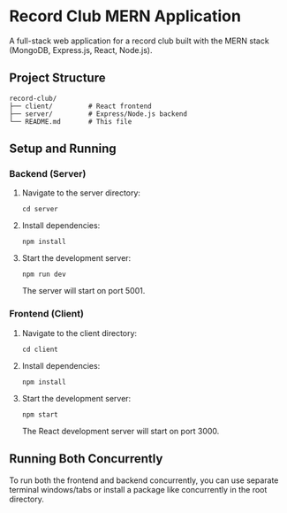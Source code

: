 # Record Club MERN Application

A full-stack web application for a record club built with the MERN stack (MongoDB, Express.js, React, Node.js).

## Project Structure

```
record-club/
├── client/         # React frontend
├── server/         # Express/Node.js backend
└── README.md       # This file
```

## Setup and Running

### Backend (Server)

1. Navigate to the server directory:
   ```
   cd server
   ```

2. Install dependencies:
   ```
   npm install
   ```

3. Start the development server:
   ```
   npm run dev
   ```

   The server will start on port 5001.

### Frontend (Client)

1. Navigate to the client directory:
   ```
   cd client
   ```

2. Install dependencies:
   ```
   npm install
   ```

3. Start the development server:
   ```
   npm start
   ```

   The React development server will start on port 3000.

## Running Both Concurrently

To run both the frontend and backend concurrently, you can use separate terminal windows/tabs or install a package like concurrently in the root directory. 